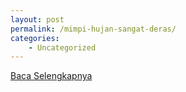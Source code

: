```yaml
---
layout: post
permalink: /mimpi-hujan-sangat-deras/
categories:
    - Uncategorized
---
```


[Baca Selengkapnya](/01)